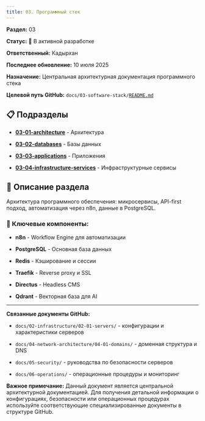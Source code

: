 ```yaml
---
title: 03. Программный стек
---
```


**Раздел:** 03

**Статус:** 🔄 В активной разработке

**Ответственный:** Кадырхан

**Последнее обновление:** 10 июля 2025

**Назначение:** Центральная архитектурная документация программного стека

**Целевой путь GitHub:** `docs/03-software-stack/`[`README.md`](http://https://github.com/sutki24info/tapbot.kz/tree/main/03-software-stack/README.md)

## 📋 Подразделы

-  [**03-01-architecture**](./03-01-architecture/README.md) - Архитектура

-  [**03-02-databases**](./03-02-databases/README.md) - Базы данных

-  [**03-03-applications**](./03-03-applications/README.md) - Приложения

-  [**03-04-infrastructure-services**](./03-04-infrastructure-services/README.md) - Инфраструктурные сервисы

## 📖 Описание раздела

Архитектура программного обеспечения: микросервисы, API-first подход, автоматизация через n8n, данные в PostgreSQL.

### 🎯 Ключевые компоненты:

-  **n8n** - Workflow Engine для автоматизации

-  **PostgreSQL** - Основная база данных

-  **Redis** - Кэширование и сессии

-  **Traefik** - Reverse proxy и SSL

-  **Directus** - Headless CMS

-  **Qdrant** - Векторная база для AI

---

**Связанные документы GitHub:**

-  `docs/02-infrastructure/02-01-servers/` - конфигурации и характеристики серверов

-  `docs/04-network-architecture/04-01-domains/` - доменная структура и DNS

-  `docs/05-security/` - руководства по безопасности серверов

-  `docs/06-operations/` - операционные процедуры и мониторинг

**Важное примечание:** Данный документ является центральной архитектурной документацией. Для получения детальной информации о конфигурациях, безопасности или операционных процедурах используйте соответствующие специализированные документы в структуре GitHub.